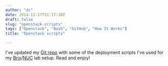 ```yaml
---
author: "dc"
date: 2014-11-17T21:17:18Z  
draft: false
slug: "openstack-scripts"
tags: ["Openstack", "Bash", "GitHub", "How It Works"]
title: "Openstack scripts"

---
```



I've updated my [Git repo](https://github.com/therandomsecurityguy/openstack-setup-scripts) with some of the deployment scripts I've used for my [Brix](http://www.gigabyte.us/products/list.aspx?s=47&ck=104)/[NUC](http://www.intel.com/content/www/us/en/nuc/overview.html) lab setup. Read and enjoy!
